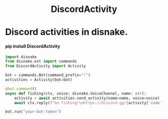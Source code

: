 <h1 align="center">DiscordActivity</h1>

<h1>Discord activities in disnake.</h1> 


#### pip install DiscordActivity


```Python
import disnake
from disnake.ext import commands
from DiscordActivity import Activity

bot = commands.Bot(command_prefix="!")
activities = Activity(bot=bot)

@bot.command()
async def fishing(ctx, voice: disnake.VoiceChannel, name: str):
    activity = await activities.send_activity(name=name, voice=voice)
    await ctx.reply(f"Go fishing!\nhttps://discord.gg/{activity['code']}")

bot.run("your-bot-token")
```
